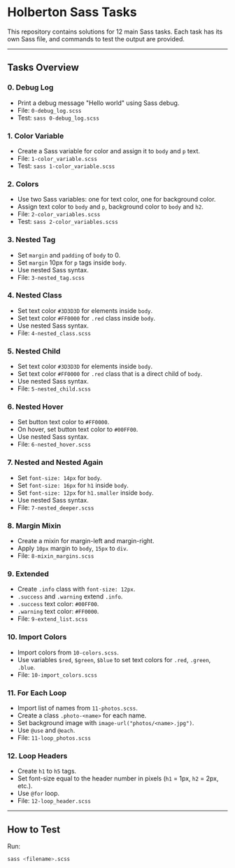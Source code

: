 # Holberton Sass Tasks

This repository contains solutions for 12 main Sass tasks. Each task has its own Sass file, and commands to test the output are provided.

---

## Tasks Overview

### 0. Debug Log
- Print a debug message "Hello world" using Sass debug.
- File: `0-debug_log.scss`
- Test: `sass 0-debug_log.scss`

### 1. Color Variable
- Create a Sass variable for color and assign it to `body` and `p` text.
- File: `1-color_variable.scss`
- Test: `sass 1-color_variable.scss`

### 2. Colors
- Use two Sass variables: one for text color, one for background color.
- Assign text color to `body` and `p`, background color to `body` and `h2`.
- File: `2-color_variables.scss`
- Test: `sass 2-color_variables.scss`

### 3. Nested Tag
- Set `margin` and `padding` of `body` to 0.
- Set `margin` 10px for `p` tags inside `body`.
- Use nested Sass syntax.
- File: `3-nested_tag.scss`

### 4. Nested Class
- Set text color `#3D3D3D` for elements inside `body`.
- Set text color `#FF0000` for `.red` class inside `body`.
- Use nested Sass syntax.
- File: `4-nested_class.scss`

### 5. Nested Child
- Set text color `#3D3D3D` for elements inside `body`.
- Set text color `#FF0000` for `.red` class that is a direct child of `body`.
- Use nested Sass syntax.
- File: `5-nested_child.scss`

### 6. Nested Hover
- Set button text color to `#FF0000`.
- On hover, set button text color to `#00FF00`.
- Use nested Sass syntax.
- File: `6-nested_hover.scss`

### 7. Nested and Nested Again
- Set `font-size: 14px` for `body`.
- Set `font-size: 16px` for `h1` inside `body`.
- Set `font-size: 12px` for `h1.smaller` inside `body`.
- Use nested Sass syntax.
- File: `7-nested_deeper.scss`

### 8. Margin Mixin
- Create a mixin for margin-left and margin-right.
- Apply `10px` margin to `body`, `15px` to `div`.
- File: `8-mixin_margins.scss`

### 9. Extended
- Create `.info` class with `font-size: 12px`.
- `.success` and `.warning` extend `.info`.
- `.success` text color: `#00FF00`.
- `.warning` text color: `#FF0000`.
- File: `9-extend_list.scss`

### 10. Import Colors
- Import colors from `10-colors.scss`.
- Use variables `$red`, `$green`, `$blue` to set text colors for `.red`, `.green`, `.blue`.
- File: `10-import_colors.scss`

### 11. For Each Loop
- Import list of names from `11-photos.scss`.
- Create a class `.photo-<name>` for each name.
- Set background image with `image-url("photos/<name>.jpg")`.
- Use `@use` and `@each`.
- File: `11-loop_photos.scss`

### 12. Loop Headers
- Create `h1` to `h5` tags.
- Set font-size equal to the header number in pixels (`h1` = 1px, `h2` = 2px, etc.).
- Use `@for` loop.
- File: `12-loop_header.scss`

---

## How to Test

Run:

```bash
sass <filename>.scss
